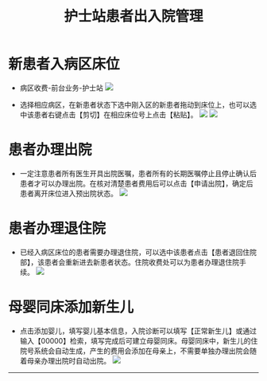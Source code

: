 ﻿---
title: 护士站患者出入院管理
description: 本文主要介绍护士站护士对病人出入院病人操作，使用人员：护士。
categories:
 - 护士站
tags:
 - 护士站
---
# 新患者入病区床位

* 病区收费-前台业务-护士站
![](http://img.99ios.com/18-9-20/44102355.jpg)

* 选择相应病区，在新患者状态下选中刚入区的新患者拖动到床位上，也可以选中该患者右键点击【剪切】在相应床位号上点击【粘贴】。
![](http://img.99ios.com/18-9-20/54586607.jpg)
![](http://img.99ios.com/18-9-20/61362549.jpg)

# 患者办理出院

* 一定注意患者所有医生开具出院医嘱，患者所有的长期医嘱停止且停止确认后患者才可以办理出院。在核对清楚患者费用后可以点击【申请出院】，确定后患者离开床位进入预出院状态。
![](http://img.99ios.com/18-9-20/71026596.jpg)

# 患者办理退住院

* 已经入病区床位的患者需要办理退住院，可以选中该患者点击【患者退回住院部】，该患者会重新进去新患者状态。住院收费处可以为患者办理退住院手续。
![](http://img.99ios.com/18-9-20/39875139.jpg)

# 母婴同床添加新生儿

* 点击添加婴儿，填写婴儿基本信息，入院诊断可以填写【正常新生儿】或通过输入【00000】检索，填写完成后可建立母婴同床。母婴同床中，新生儿的住院号系统会自动生成，产生的费用会添加在母亲上，不需要单独办理出院会随着母亲办理出院时自动出院。
![](http://img.99ios.com/18-9-20/30882316.jpg)

---






